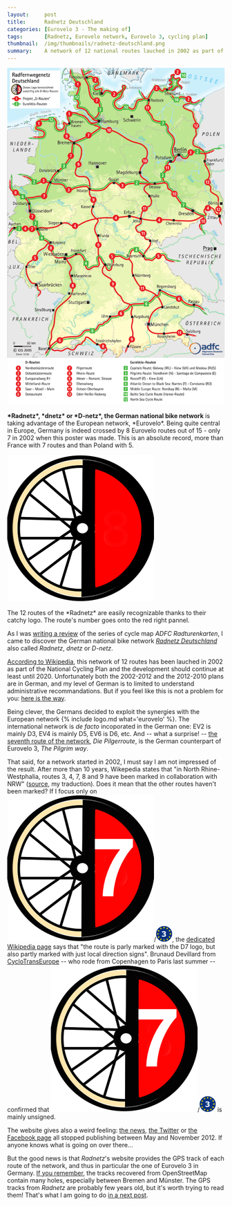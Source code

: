 ```yaml
---
layout:     post
title:      Radnetz Deutschland
categories: [Eurovelo 3 - The making of]
tags:       [Radnetz, Eurovelo network, Eurovelo 3, cycling plan]
thumbnail:  /img/thumbnails/radnetz-deutschland.png
summary:    A network of 12 national routes lauched in 2002 as part of the National Cycling Plan.
---
```


<aside>
    <img src="/img/2005-adfc-radnetz.png">
    <p class='legend'><strong>*Radnetz*, *dnetz* or *D-netz*, the German national bike network</strong> is taking advantage of the European network, *Eurovelo*. Being quite central in Europe, Germany is indeed crossed by 8 Eurovelo routes out of 15 - only 7 in 2002 when this poster was made. This is an absolute record, more than France with 7 routes and than Poland with 5.</p>
</aside>

<aside>
	<img src="/img/logos/dx.png">
	<p class='legend'> The 12 routes of the *Radnetz* are easily recognizable thanks to their catchy logo. The route's number goes onto the red right pannel.</p>
</aside>

As I was [writing a review](bva-s-adfc-radturenkarte) of the series of cycle map *ADFC&nbsp;Radturenkarten*, I came to discover the German national bike network <!--<span style='display:inline-block'>-->[*Radnetz Deutschland*](http://www.radnetz-deutschland.de/en.html) <!--[![](/img/logos/wikipedia.png)](https://en.wikipedia.org/wiki/German_Cycling_Network)</span>--> also called *Radnetz*, *dnetz* or *D-netz*.

[According to Wikipedia](https://en.wikipedia.org/wiki/German_Cycling_Network), this network of 12 routes has been lauched in 2002 as part of the National Cycling Plan and the development should continue at least until 2020. Unfortunately both the 2002-2012 and the 2012-2010 plans are in German, and my level of German is to limited to understand administrative recommandations. But if you feel like this is not a problem for you: [here is the way](http://www.bmvi.de//cae/servlet/contentblob/89724/publicationFile/62136/nationaler-radverkehrsplan-2020.pdf).

Being clever, the Germans decided to exploit the synergies with the European network {% include logo.md what='eurovelo' %}. The international network is *de facto* incoporated in the German one: EV2 is mainly D3, EV4 is mainly D5, EV6 is D6, etc. And -- what a surprise! -- [the seventh route of the network](http://www.radnetz-deutschland.de/en/d-routen/d-route-7.html), *Die Pilgerroute*, is the German counterpart of Eurovelo 3, *The Pilgrim way*.

That said, for a network started in 2002, I must say I am not impressed of the result. After more than 10 years, Wikepedia states that "in North Rhine-Westphalia, routes 3, 4, 7, 8 and 9 have been marked in collaboration with  NRW" ([source](https://de.wikipedia.org/wiki/D-Route), my traduction). Does it mean that the other routes haven't been marked? If I focus only on ![D7](/img/logos/d7.png)/![EV3](/img/logos/ev3.png), the [dedicated Wikipedia page](https://de.wikipedia.org/wiki/Pilgerroute_(D7)) says that "the route is parly marked with the D7 logo, but also partly marked with just local direction signs". Brunaud Devillard from [CycloTransEurope](https://www.facebook.com/TransEuropeenne-117055065001991) -- who rode from Copenhagen to Paris last summer -- confirmed that ![D7](/img/logos/d7.png)/![EV3](/img/logos/ev3.png) is mainly unsigned.

The website gives also a weird feeling: [the news](http://www.radnetz-deutschland.de/aktuell-service/news.html), [the Twitter](https://twitter.com/RaDNetz_de) or [the Facebook page](https://www.facebook.com/Radnetz.Deutschland) all stopped publishing between May and November 2012. If anyone knows what is going on over there...

But the good news is that *Radnetz*'s website provides the GPS track of each route of the network, and thus in particular the one of Eurovelo 3 in Germany. [If you remember](first-importation-of-the-track), the tracks recovered from OpenStreetMap contain many holes, especially between Bremen and Münster. The GPS tracks from *Radnetz* are probably few years old, but it's worth trying to read them! That's what I am going to do [in a next post](importing-the-german-gps-track).